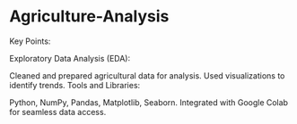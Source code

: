 # Agriculture-Analysis
Key Points:

Exploratory Data Analysis (EDA):

Cleaned and prepared agricultural data for analysis.
Used visualizations to identify trends.
Tools and Libraries:

Python, NumPy, Pandas, Matplotlib, Seaborn.
Integrated with Google Colab for seamless data access.
